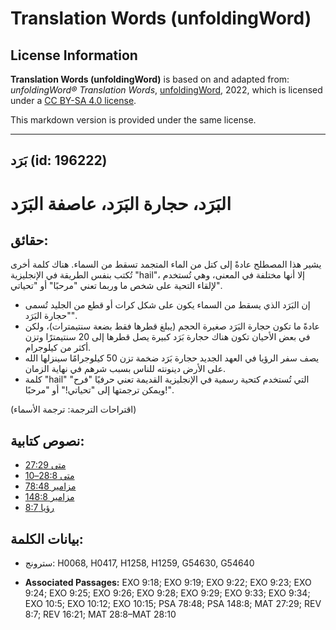 # Translation Words (unfoldingWord)

## License Information

**Translation Words (unfoldingWord)** is based on and adapted from: _unfoldingWord® Translation Words_, [unfoldingWord](https://unfoldingword.org/utw), 2022, which is licensed under a [CC BY-SA 4.0 license](https://creativecommons.org/licenses/by-sa/4.0/legalcode.en).

This markdown version is provided under the same license.



--------------------------------

## بَرَد (id: 196222)

البَرَد، حجارة البَرَد، عاصفة البَرَد
=====================================

حقائق:
------

يشير هذا المصطلح عادةً إلى كتل من الماء المتجمد تسقط من السماء. هناك كلمة أخرى تُكتب بنفس الطريقة في الإنجليزية "hail"، إلا أنها مختلفة في المعنى، وهي تُستخدم لإلقاء التحية على شخص ما وربما تعني "مرحبًا" أو "تحياتي".

* إن البَرَد الذي يسقط من السماء يكون على شكل كرات أو قطع من الجليد تُسمى "حجارة البَرَد".
* عادةً ما تكون حجارة البَرَد صغيرة الحجم (يبلغ قطرها فقط بضعة سنتيمترات)، ولكن في بعض الأحيان تكون هناك حجارة بَرَد كبيرة يصل قطرها إلى 20 سنتيمترًا وتزن أكثر من كيلوجرام.
* يصف سفر الرؤيا في العهد الجديد حجارة بَرَد ضخمة تزن 50 كيلوجرامًا سينزلها الله على الأرض دينونته للناس بسبب شرهم في نهاية الزمان.
* كلمة "hail" التي تُستخدم كتحية رسمية في الإنجليزية القديمة تعني حرفيًا "فرح" ويمكن ترجمتها إلى "تحياتي!" أو "مرحبًا!".

(اقتراحات الترجمة: ترجمة الأسماء)

نصوص كتابية:
------------

* [متى 27:29](https://ref.ly/Matt27:29)
* [متى 28:8–10](https://ref.ly/Matt28:8-Matt28:10)
* [مزامير 78:48](https://ref.ly/Ps78:48)
* [مزامير 148:8](https://ref.ly/Ps148:8)
* [رؤيا 8:7](https://ref.ly/Rev8:7)

بيانات الكلمة:
--------------

* سترونج: H0068, H0417, H1258, H1259, G54630, G54640

* **Associated Passages:** EXO 9:18; EXO 9:19; EXO 9:22; EXO 9:23; EXO 9:24; EXO 9:25; EXO 9:26; EXO 9:28; EXO 9:29; EXO 9:33; EXO 9:34; EXO 10:5; EXO 10:12; EXO 10:15; PSA 78:48; PSA 148:8; MAT 27:29; REV 8:7; REV 16:21; MAT 28:8–MAT 28:10

